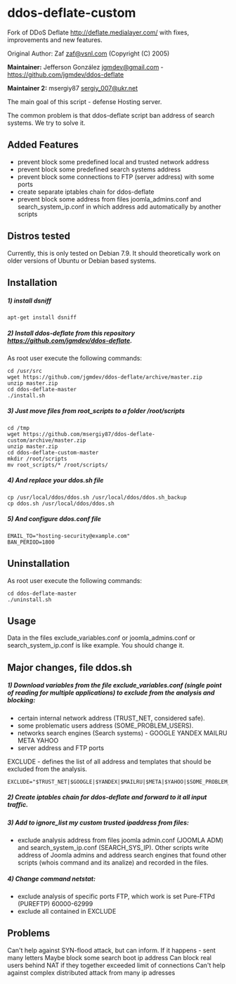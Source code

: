 # ddos-deflate-custom

Fork of DDoS Deflate http://deflate.medialayer.com/ with fixes, improvements and new features.

Original Author: Zaf zaf@vsnl.com (Copyright (C) 2005)

**Maintainer:** Jefferson González <jgmdev@gmail.com> - https://github.com/jgmdev/ddos-deflate

**Maintainer 2:** msergiy87 <sergiy_007@ukr.net>

The main goal of this script - defense Hosting server.

The common problem is that ddos-deflate script ban address of search systems. We try to solve it.

Added Features
------------

- prevent block some predefined local and trusted network address
- prevent block some predefined search systems address
- prevent block some connections to FTP (server address) with some ports
- create separate iptables chain for ddos-deflate
- prevent block some address from files joomla_admins.conf and search_system_ip.conf in which address add automatically by another scripts

Distros tested
------------

Currently, this is only tested on Debian 7.9. It should theoretically work on older versions of Ubuntu or Debian based systems.

Installation
------------

##### 1) install dsniff

```shell
apt-get install dsniff
```

##### 2) Install ddos-deflate from this repository https://github.com/jgmdev/ddos-deflate.
As root user execute the following commands:

```shell
cd /usr/src
wget https://github.com/jgmdev/ddos-deflate/archive/master.zip
unzip master.zip
cd ddos-deflate-master
./install.sh
```

##### 3) Just move files from root_scripts to a folder /root/scripts

```shell
cd /tmp
wget https://github.com/msergiy87/ddos-deflate-custom/archive/master.zip
unzip master.zip
cd ddos-deflate-custom-master
mkdir /root/scripts
mv root_scripts/* /root/scripts/
```

##### 4) And replace your ddos.sh file

```shell
cp /usr/local/ddos/ddos.sh /usr/local/ddos/ddos.sh_backup
cp ddos.sh /usr/local/ddos/ddos.sh
```

##### 5) And configure ddos.conf file

```
EMAIL_TO="hosting-security@example.com"
BAN_PERIOD=1800
```

Uninstallation
------------

As root user execute the following commands:

```shell
cd ddos-deflate-master
./uninstall.sh
```

Usage
------------
Data in the files exclude_variables.conf or joomla_admins.conf or search_system_ip.conf is like example. You should change it.

Major changes, file ddos.sh
------------

##### 1) Download variables from the file exclude_variables.conf (single point of reading for multiple applications) to exclude from the analysis and blocking:
- certain internal network address (TRUST_NET, considered safe).
- some problematic users address (SOME_PROBLEM_USERS).
- networks search engines (Search systems) - GOOGLE YANDEX MAILRU META YAHOO
- server address and FTP ports

EXCLUDE - defines the list of all address and templates that should be excluded from the analysis.
```
EXCLUDE="$TRUST_NET|$GOOGLE|$YANDEX|$MAILRU|$META|$YAHOO|$SOME_PROBLEM_USERS"
```
##### 2) Create iptables chain for ddos-deflate and forward to it all input traffic.

##### 3) Add to ignore_list my custom trusted ipaddress from files:
- exclude analysis address from files joomla admin.conf (JOOMLA ADM) and search_system_ip.conf (SEARCH_SYS_IP). Other scripts write address of Joomla admins and address search engines that found other scripts (whois command and its analize) and recorded in the files.

##### 4) Change command netstat:
- exclude analysis of specific ports FTP, which work is set Pure-FTPd (PUREFTP) 60000-62999
- exclude all contained in EXCLUDE

Problems
------------

Can't help against SYN-flood attack, but can inform. If it happens - sent many letters
Maybe block some search boot ip address
Can block real users behind NAT if they together exceeded limit of connections
Can't help against complex distributed attack from many ip adresses
